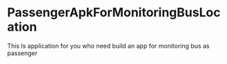 # PassengerApkForMonitoringBusLocation
This Is application for you who need build an app for monitoring bus as passenger
